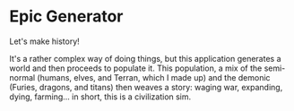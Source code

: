Epic Generator
==============

Let's make history!

It's a rather complex way of doing things, but this application generates a
world and then proceeds to populate it. This population, a mix of the semi-normal
(humans, elves, and Terran, which I made up) and the demonic (Furies, dragons,
and titans) then weaves a story: waging war, expanding, dying, farming... in
short, this is a civilization sim.
